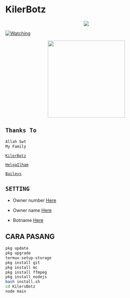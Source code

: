 # KilerBotz

<p align="center"> <a href="https://wa.me/+6287701656619"><img src="https://img.shields.io/badge/WhatsApp-25D366?style=for- the-badge&logo=whatsapp&logoColor=white " /></p></a>


<a href="https://github.com/KilerBotz/KilersBotz/watchers"><img title="Watching" src="https://img.shields.io/github/watchers/KilerBotz/KilersBotz?label=Watchers&color=blue&style=flat-square"></a>

  <p align="center">
<img src="https://avatars.githubusercontent.com/KilersBotz" width="240" height="240"/>

## `Thanks To`
```bash
Allah Swt
My Family
```
[`KilerBotz`](https://github.com/KilerBotz)

[`HelgaIlham`](https://github.com/HelgaIlham)

[`Baileys`](https://github.com/adiwajshing/Baileys) 


## `SETTING`

- Owner number [Here](https://github.com/KilerBotz/KilersBotz/blob/master/settings.json)

- Owner name [Here](https://github.com/KilerBotz/KilersBotz/blob/master/settings.json)

- Botname [Here](https://github.com/KilerBotz/KilersBotz/blob/master/settings.json)
<p align="center">



## CARA PASANG
```bash
pkg update
pkg upgrade
termux-setup-storage
pkg install git
pkg install mc
pkg install ffmpeg
pkg install nodejs
bash install.sh
cd KilersBotz
node main
```
